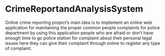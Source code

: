 # CrimeReportandAnalysisSystem
Online  crime reporting  project’s main idea is to implement  an online web application for maintaining the proper common people complaints for police  department by using  this application people who are afraid or  don’t have enough time to go police station for complaint about  their  personal  legal issues here they can give their complaint through online to register any type of complaint. 
